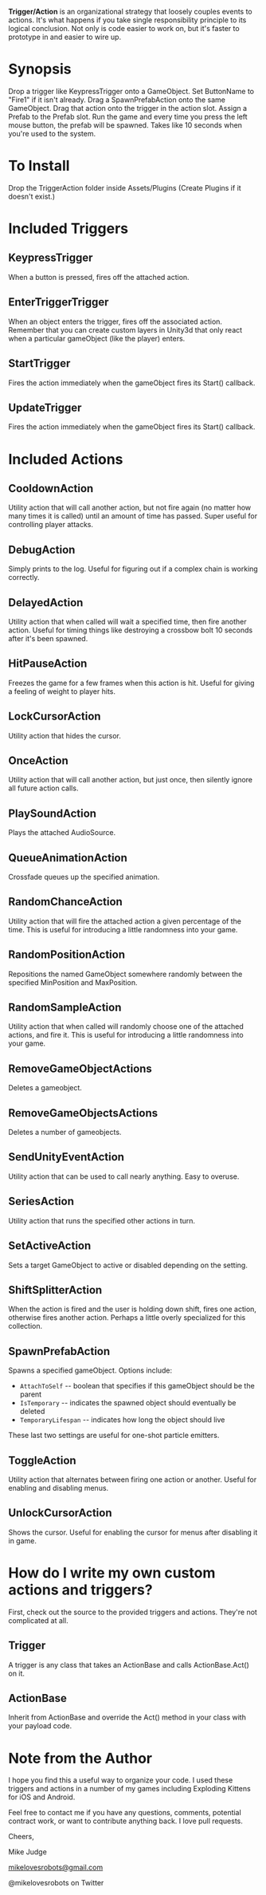**Trigger/Action** is an organizational strategy that loosely couples events to 
actions. It's what happens if you take single responsibility principle to its
logical conclusion. Not only is code easier to work on, but it's faster to
prototype in and easier to wire up.

Synopsis
========

Drop a trigger like KeypressTrigger onto a GameObject. Set ButtonName to "Fire1"
if it isn't already. Drag a SpawnPrefabAction onto the same GameObject. Drag
that action onto the trigger in the action slot. Assign a Prefab to the Prefab
slot. Run the game and every time you press the left mouse button, the prefab
will be spawned. Takes like 10 seconds when you're used to the system.

To Install
==========

Drop the TriggerAction folder inside Assets/Plugins (Create Plugins if it 
doesn't exist.)

Included Triggers
================

KeypressTrigger
---------------
When a button is pressed, fires off the attached action.

EnterTriggerTrigger
--------------------
When an object enters the trigger, fires off the associated action.  Remember 
that you can create custom layers in Unity3d that only react when a particular 
gameObject (like the player) enters.

StartTrigger
------------
Fires the action immediately when the gameObject fires its Start() callback.

UpdateTrigger
------------
Fires the action immediately when the gameObject fires its Start() callback.


Included Actions
==============

CooldownAction
--------------
Utility action that will call another action, but not fire again (no matter
how many times it is called) until an amount of time has passed.
Super useful for controlling player attacks.

DebugAction
-----------
Simply prints to the log. Useful for figuring out if a complex chain is 
working correctly.

DelayedAction
-------------
Utility action that when called will wait a specified time, then fire another 
action.  Useful for timing things like destroying a crossbow bolt 10 seconds
after it's been spawned.

HitPauseAction
--------------
Freezes the game for a few frames when this action is hit. Useful for giving a
feeling of weight to player hits.

LockCursorAction
----------------
Utility action that hides the cursor.

OnceAction
----------
Utility action that will call another action, but just once, then silently
ignore all future action calls.

PlaySoundAction
---------------
Plays the attached AudioSource.

QueueAnimationAction
--------------------
Crossfade queues up the specified animation.

RandomChanceAction
------------------
Utility action that will fire the attached action a given percentage of the 
time.  This is useful for introducing a little randomness into your game.

RandomPositionAction
--------------------
Repositions the named GameObject somewhere randomly between the specified
MinPosition and MaxPosition.

RandomSampleAction
------------------
Utility action that when called will randomly choose one of the attached actions,
and fire it.  This is useful for introducing a little randomness into your game.

RemoveGameObjectActions
------------------------
Deletes a gameobject.

RemoveGameObjectsActions
------------------------
Deletes a number of gameobjects.

SendUnityEventAction
--------------------
Utility action that can be used to call nearly anything. Easy to overuse.

SeriesAction
------------
Utility action that runs the specified other actions in turn.

SetActiveAction
---------------
Sets a target GameObject to active or disabled depending on the setting.

ShiftSplitterAction
-------------------
When the action is fired and the user is holding down shift, fires one action,
otherwise fires another action. Perhaps a little overly specialized for this
collection.

SpawnPrefabAction
---------------------
Spawns a specified gameObject.  Options include:

* `AttachToSelf` -- boolean that specifies if this gameObject should be the parent
* `IsTemporary` -- indicates the spawned object should eventually be deleted
* `TemporaryLifespan` -- indicates how long the object should live

These last two settings are useful for one-shot particle emitters.

ToggleAction
------------
Utility action that alternates between firing one action or another.  Useful for
enabling and disabling menus.

UnlockCursorAction
------------------
Shows the cursor.  Useful for enabling the cursor for menus after disabling it 
in game.


How do I write my own custom actions and triggers?
==================================================

First, check out the source to the provided triggers and actions.  They're not
complicated at all.

Trigger
-------
A trigger is any class that takes an ActionBase and calls ActionBase.Act() on it.

ActionBase
----------
Inherit from ActionBase and override the Act() method in your class with your
payload code.


Note from the Author
=======================

I hope you find this a useful way to organize your code.  I used these triggers 
and actions in a number of my games including Exploding Kittens for iOS and 
Android.

Feel free to contact me if you have any questions, comments, potential contract 
work, or want to contribute anything back.  I love pull requests.  

Cheers,

Mike Judge

mikelovesrobots@gmail.com

@mikelovesrobots on Twitter
